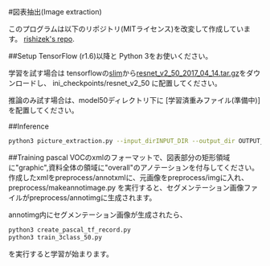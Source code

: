 #図表抽出(Image extraction)


このプログラムは以下のリポジトリ(MITライセンス)を改変して作成しています。
[rishizek's repo](https://github.com/rishizek/tensorflow-deeplab-v3-plus).

##Setup
TensorFlow (r1.6)以降と Python 3をお使いください。

学習を試す場合は
tensorflowの[slim](https://github.com/tensorflow/models/tree/master/research/slim)から[resnet_v2_50_2017_04_14.tar.gz](http://download.tensorflow.org/models/resnet_v2_50_2017_04_14.tar.gz)をダウンロードし、
ini_checkpoints/resnet_v2_50
に配置してください。

推論のみ試す場合は、model50ディレクトリ下に
[学習済重みファイル(準備中)]を配置してください。


##Inference
```bash
python3 picture_extraction.py --input_dirINPUT_DIR --output_dir OUTPUT_DIR
```


##Training
pascal VOCのxmlのフォーマットで、図表部分の矩形領域に"graphic",資料全体の領域に"overall"のアノテーションを付与してください。
作成したxmlをpreprocess/annotxmlに、元画像をpreprocess/imgに入れ、
preprocess/makeannotimage.py
を実行すると、セグメンテーション画像ファイルがpreprocess/annotimgに生成されます。

annotimg内にセグメンテーション画像が生成されたら、

```bash
python3 create_pascal_tf_record.py
python3 train_3class_50.py
```
を実行すると学習が始まります。



